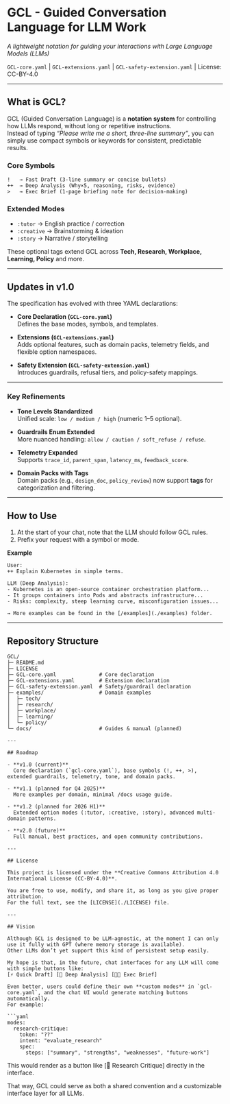 # GCL - Guided Conversation Language for LLM Work  
*A lightweight notation for guiding your interactions with Large Language Models (LLMs)*

`GCL-core.yaml` | `GCL-extensions.yaml` | `GCL-safety-extension.yaml` | License: CC-BY-4.0

---

## What is GCL?

GCL (Guided Conversation Language) is a **notation system** for controlling how LLMs respond, without long or repetitive instructions.  
Instead of typing *“Please write me a short, three-line summary”*, you can simply use compact symbols or keywords for consistent, predictable results.

### Core Symbols


```
!   → Fast Draft (3-line summary or concise bullets)
++  → Deep Analysis (Why×5, reasoning, risks, evidence)
>   → Exec Brief (1-page briefing note for decision-making)
```

### Extended Modes

- `:tutor` → English practice / correction  
- `:creative` → Brainstorming & ideation  
- `:story` → Narrative / storytelling  

These optional tags extend GCL across **Tech, Research, Workplace, Learning, Policy** and more.


---

## Updates in v1.0

The specification has evolved with three YAML declarations:

- **Core Declaration (`GCL-core.yaml`)**  
  Defines the base modes, symbols, and templates.

- **Extensions (`GCL-extensions.yaml`)**  
  Adds optional features, such as domain packs, telemetry fields, and flexible option namespaces.

- **Safety Extension (`GCL-safety-extension.yaml`)**  
  Introduces guardrails, refusal tiers, and policy-safety mappings.

---

### Key Refinements

- **Tone Levels Standardized**  
  Unified scale: `low / medium / high` (numeric 1–5 optional).  

- **Guardrails Enum Extended**  
  More nuanced handling: `allow / caution / soft_refuse / refuse`.  

- **Telemetry Expanded**  
  Supports `trace_id`, `parent_span`, `latency_ms`, `feedback_score`.  

- **Domain Packs with Tags**  
  Domain packs (e.g., `design_doc`, `policy_review`) now support **tags** for categorization and filtering.  

---

## How to Use

1. At the start of your chat, note that the LLM should follow GCL rules.  
2. Prefix your request with a symbol or mode.  

**Example**

```text
User:
++ Explain Kubernetes in simple terms.

LLM (Deep Analysis):
- Kubernetes is an open-source container orchestration platform...
- It groups containers into Pods and abstracts infrastructure...
- Risks: complexity, steep learning curve, misconfiguration issues...

→ More examples can be found in the [/examples](./examples) folder.
```

---

## Repository Structure

```
GCL/
├─ README.md
├─ LICENSE
├─ GCL-core.yaml              # Core declaration
├─ GCL-extensions.yaml        # Extension declaration
├─ GCL-safety-extension.yaml  # Safety/guardrail declaration
├─ examples/                  # Domain examples
│  ├─ tech/
│  ├─ research/
│  ├─ workplace/
│  ├─ learning/
│  └─ policy/
└─ docs/                      # Guides & manual (planned)

---

## Roadmap

- **v1.0 (current)**  
  Core declaration (`gcl-core.yaml`), base symbols (!, ++, >), extended guardrails, telemetry, tone, and domain packs.

- **v1.1 (planned for Q4 2025)**  
  More examples per domain, minimal /docs usage guide. 

- **v1.2 (planned for 2026 H1)**  
  Extended option modes (:tutor, :creative, :story), advanced multi-domain patterns.

- **v2.0 (future)**  
  Full manual, best practices, and open community contributions.

---

## License

This project is licensed under the **Creative Commons Attribution 4.0 International License (CC-BY-4.0)**.  

You are free to use, modify, and share it, as long as you give proper attribution.  
For the full text, see the [LICENSE](./LICENSE) file.

---

## Vision

Although GCL is designed to be LLM-agnostic, at the moment I can only use it fully with GPT (where memory storage is available).  
Other LLMs don’t yet support this kind of persistent setup easily.

My hope is that, in the future, chat interfaces for any LLM will come with simple buttons like:  
[⚡️ Quick Draft] [🤔 Deep Analysis] [👨‍💼 Exec Brief]  

Even better, users could define their own **custom modes** in `gcl-core.yaml`, and the chat UI would generate matching buttons automatically.  
For example:  

```yaml
modes:
  research-critique:
    token: "??"
    intent: "evaluate_research"
    spec:
      steps: ["summary", "strengths", "weaknesses", "future-work"]
```

This would render as a button like [🧪 Research Critique] directly in the interface.

That way, GCL could serve as both a shared convention and a customizable interface layer for all LLMs.
